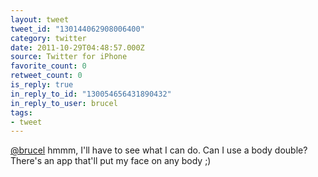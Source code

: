 ```yaml
---
layout: tweet
tweet_id: "130144062908006400"
category: twitter
date: 2011-10-29T04:48:57.000Z
source: Twitter for iPhone
favorite_count: 0
retweet_count: 0
is_reply: true
in_reply_to_id: "130054656431890432"
in_reply_to_user: brucel
tags:
- tweet
---
```


[@brucel](https://twitter.com/@brucel) hmmm, I'll have to see what I can do. Can I use a body double? There's an app that'll put my face on any body ;)
